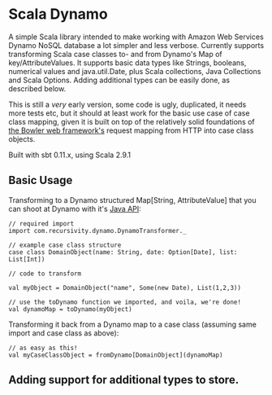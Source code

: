 # Scala Dynamo

A simple Scala library intended to make working with Amazon Web Services Dynamo NoSQL database a lot simpler and less verbose. Currently supports transforming Scala case classes to- and from Dynamo's Map of key/AttributeValues. It supports basic data types like Strings, booleans, numerical values and java.util.Date, plus Scala collections, Java Collections and Scala Options. Adding additional types can be easily done, as described below.

This is still a _very_ early version, some code is ugly, duplicated, it needs more tests etc, but it should at least work for the basic use case of case class mapping, given it is built on top of the relatively solid foundations of [the Bowler web framework's](http://bowlerframework.org/) request mapping from HTTP into case class objects.

Built with sbt 0.11.x, using Scala 2.9.1

## Basic Usage

Transforming to a Dynamo structured Map[String, AttributeValue] that you can shoot at Dynamo with it's [Java API](http://docs.amazonwebservices.com/amazondynamodb/latest/developerguide/GettingStartedJavaQuery.html):

	// required import
	import com.recursivity.dynamo.DynamoTransformer._
	
	// example case class structure
	case class DomainObject(name: String, date: Option[Date], list: List[Int])
	
	// code to transform
	
	val myObject = DomainObject("name", Some(new Date), List(1,2,3))
	
	// use the toDynamo function we imported, and voila, we're done!
	val dynamoMap = toDynamo(myObject)
	
Transforming it back from a Dynamo map to a case class (assuming same import and case class as above):

	// as easy as this!
	val myCaseClassObject = fromDynamo[DomainObject](dynamoMap)
	
## Adding support for additional types to store.
	
	